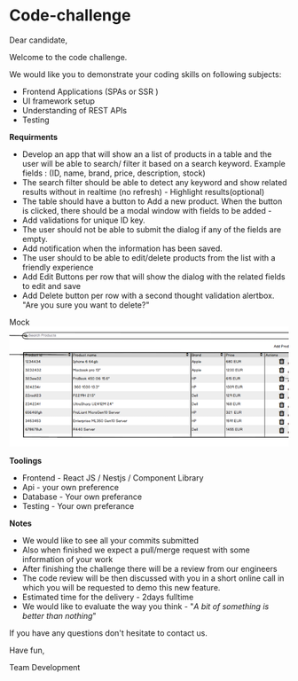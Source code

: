 # Code-challenge
Dear candidate,

Welcome to the code challenge. 

We would like you to demonstrate your coding skills on following subjects:
- Frontend Applications (SPAs or SSR )
- UI framework setup
- Understanding of REST APIs
- Testing

**Requirments**

- Develop an app that will show an a list of products in a table and the user will be able to search/ filter it based on a search keyword.
Example fields : (ID, name, brand, price, description, stock)
- The search filter should be able to detect any keyword and show related results without in realtime (no refresh) - Highlight results(optional)
- The table should have a button to Add a new product. When the button is clicked, there should be a modal window with fields to be added -
- Add validations for unique ID key.
- The user should not be able to submit the dialog if any of the fields are empty.
- Add notification when the information has been saved.
- The user should to be able to edit/delete products from the list with a friendly experience 
- Add Edit Buttons per row that will show the dialog with the related fields to edit and save
- Add Delete button per row with a second thought validation alertbox. "Are you sure you want to delete?"


Mock
<img src="/mock.png"></img>


**Toolings**
- Frontend - React JS / Nestjs / Component Library 
- Api - your own preference
- Database - Your own preferance  
- Testing - Your own preferance



**Notes**

- We would like to see all your commits submitted
- Also when finished we expect a pull/merge request with some information of your work
- After finishing the challenge there will be a review from our engineers
- The code review will be then discussed with you in a short online call in which you will be requested to demo this new feature.
- Estimated time for the delivery - 2days fulltime
- We would like to evaluate the way you think - "_A bit of something is better than nothing_"

If you have any questions don't hesitate to contact us.

Have fun,

Team Development
